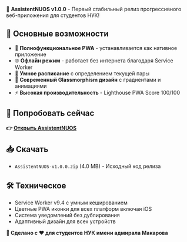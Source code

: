 🚢 **AssistentNUOS v1.0.0** - Первый стабильный релиз прогрессивного веб-приложения для студентов НУК!

## 🎉 Основные возможности
- 📱 **Полнофункциональное PWA** - устанавливается как нативное приложение
- 🌐 **Офлайн режим** - работает без интернета благодаря Service Worker
- 📅 **Умное расписание** с определением текущей пары
- 🎨 **Современный Glassmorphism дизайн** с градиентами и анимациями
- ⚡ **Высокая производительность** - Lighthouse PWA Score 100/100

## 🚀 Попробовать сейчас
**👉 [Открыть AssistentNUOS](https://izenapp.github.io/AssistentNUOS/)**

## 📥 Скачать
- `AssistentNUOS-v1.0.0.zip` (4.0 MB) - Исходный код релиза

## 🛠️ Техническое
- Service Worker v9.4 с умным кешированием
- Цветные PWA иконки для всех платформ включая iOS  
- Система уведомлений без дублирования
- Адаптивный дизайн для всех устройств

**🌟 Сделано с ❤️ для студентов НУК имени адмирала Макарова**
